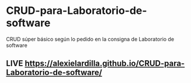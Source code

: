 # CRUD-para-Laboratorio-de-software
CRUD súper básico según lo pedido en la consigna de Laboratorio de software

## LIVE https://alexielardilla.github.io/CRUD-para-Laboratorio-de-software/
